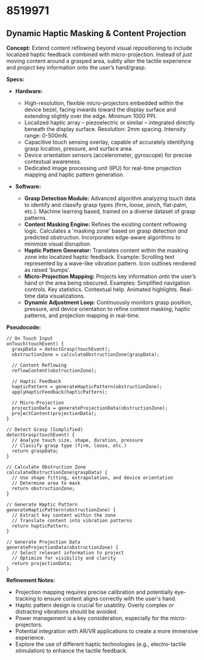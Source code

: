 # 8519971

## Dynamic Haptic Masking & Content Projection

**Concept:** Extend content reflowing beyond visual repositioning to include localized haptic feedback combined with micro-projection. Instead of *just* moving content around a grasped area, subtly alter the tactile experience and *project* key information onto the user’s hand/grasp.

**Specs:**

*   **Hardware:**
    *   High-resolution, flexible micro-projectors embedded within the device bezel, facing inwards toward the display surface and extending slightly over the edge.  Minimum 1000 PPI.
    *   Localized haptic array – piezoelectric or similar – integrated directly beneath the display surface. Resolution: 2mm spacing.  Intensity range: 0-500mN.
    *   Capacitive touch sensing overlay, capable of accurately identifying grasp location, pressure, and surface area.
    *   Device orientation sensors (accelerometer, gyroscope) for precise contextual awareness.
    *   Dedicated image processing unit (IPU) for real-time projection mapping and haptic pattern generation.

*   **Software:**
    *   **Grasp Detection Module:**  Advanced algorithm analyzing touch data to identify and classify grasp types (firm, loose, pinch, flat-palm, etc.).  Machine learning based, trained on a diverse dataset of grasp patterns.
    *   **Content Masking Engine:**  Refines the existing content reflowing logic.  Calculates a 'masking zone' based on grasp detection *and* predicted obstruction. Incorporates edge-aware algorithms to minimize visual disruption.
    *   **Haptic Pattern Generator:** Translates content within the masking zone into localized haptic feedback. Example: Scrolling text represented by a wave-like vibration pattern. Icon outlines rendered as raised 'bumps'.
    *   **Micro-Projection Mapping:**  Projects key information *onto* the user’s hand or the area being obscured.  Examples:  Simplified navigation controls.  Key statistics.  Contextual help.  Animated highlights.  Real-time data visualizations.
    *   **Dynamic Adjustment Loop:** Continuously monitors grasp position, pressure, and device orientation to refine content masking, haptic patterns, and projection mapping in real-time.

**Pseudocode:**

```
// On Touch Input
onTouch(touchEvent) {
  graspData = detectGrasp(touchEvent);
  obstructionZone = calculateObstructionZone(graspData);

  // Content Reflowing
  reflowContent(obstructionZone);

  // Haptic Feedback
  hapticPattern = generateHapticPattern(obstructionZone);
  applyHapticFeedback(hapticPattern);

  // Micro-Projection
  projectionData = generateProjectionData(obstructionZone);
  projectContent(projectionData);
}

// Detect Grasp (Simplified)
detectGrasp(touchEvent) {
  // Analyze touch size, shape, duration, pressure
  // Classify grasp type (firm, loose, etc.)
  return graspData;
}

// Calculate Obstruction Zone
calculateObstructionZone(graspData) {
  // Use shape fitting, extrapolation, and device orientation
  // Determine area to mask
  return obstructionZone;
}

// Generate Haptic Pattern
generateHapticPattern(obstructionZone) {
  // Extract key content within the zone
  // Translate content into vibration patterns
  return hapticPattern;
}

// Generate Projection Data
generateProjectionData(obstructionZone) {
  // Select relevant information to project
  // Optimize for visibility and clarity
  return projectionData;
}
```

**Refinement Notes:**

*   Projection mapping requires precise calibration and potentially eye-tracking to ensure content aligns correctly with the user's hand.
*   Haptic pattern design is crucial for usability. Overly complex or distracting vibrations should be avoided.
*   Power management is a key consideration, especially for the micro-projectors.
*   Potential integration with AR/VR applications to create a more immersive experience.
*   Explore the use of different haptic technologies (e.g., electro-tactile stimulation) to enhance the tactile feedback.